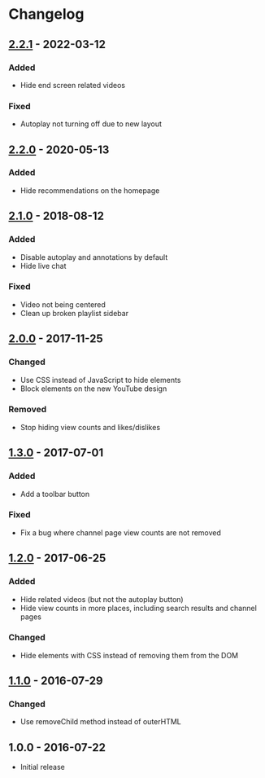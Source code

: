 # Changelog

## [2.2.1] - 2022-03-12
### Added
- Hide end screen related videos
### Fixed
- Autoplay not turning off due to new layout

## [2.2.0] - 2020-05-13
### Added
- Hide recommendations on the homepage

## [2.1.0] - 2018-08-12
### Added
- Disable autoplay and annotations by default
- Hide live chat
### Fixed
- Video not being centered
- Clean up broken playlist sidebar

## [2.0.0] - 2017-11-25
### Changed
- Use CSS instead of JavaScript to hide elements
- Block elements on the new YouTube design
### Removed
- Stop hiding view counts and likes/dislikes

## [1.3.0] - 2017-07-01
### Added
- Add a toolbar button
### Fixed
- Fix a bug where channel page view counts are not removed

## [1.2.0] - 2017-06-25
### Added
- Hide related videos (but not the autoplay button)
- Hide view counts in more places, including search results and channel pages
### Changed
- Hide elements with CSS instead of removing them from the DOM

## [1.1.0] - 2016-07-29
### Changed
- Use removeChild method instead of outerHTML

## 1.0.0 - 2016-07-22
- Initial release

[2.2.1]: https://github.com/johnjago/stripped-yt/compare/v2.2.0...v2.2.1
[2.2.0]: https://github.com/johnjago/stripped-yt/compare/v2.1.0...v2.2.0
[2.1.0]: https://github.com/johnjago/stripped-yt/compare/v2.0.0...v2.1.0
[2.0.0]: https://github.com/johnjago/stripped-yt/compare/v1.3.0...v2.0.0
[1.3.0]: https://github.com/johnjago/stripped-yt/compare/v1.2.0...v1.3.0
[1.2.0]: https://github.com/johnjago/stripped-yt/compare/v1.1...v1.2.0
[1.1.0]: https://github.com/johnjago/stripped-yt/compare/v1.0...v1.1
